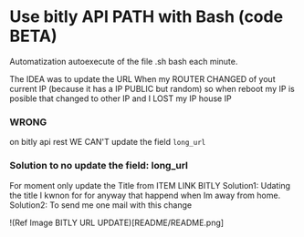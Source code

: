 # Use bitly API PATH with Bash  (code BETA)

Automatization autoexecute of the file .sh bash each minute.


The IDEA was to update the URL When my ROUTER CHANGED of yout current IP (because it has a IP PUBLIC but random)
so when reboot my IP is posible that changed to other IP and I LOST my IP house IP


### WRONG

on bitly api rest  WE CAN'T update the field `long_url`


### Solution to no update the field: long_url

For moment only update the Title from ITEM LINK BITLY
Solution1: Udating the title I kwnon for for anyway that happend when Im away from home.
Solution2: To send me one mail  with this change



!(Ref Image BITLY URL UPDATE)[README/README.png]

